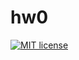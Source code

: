 # hw0

[![MIT license](https://img.shields.io/badge/license-MIT-blue.svg)](https://github.com/pavponn/fp-homework/blob/master/hw0/LICENSE)
